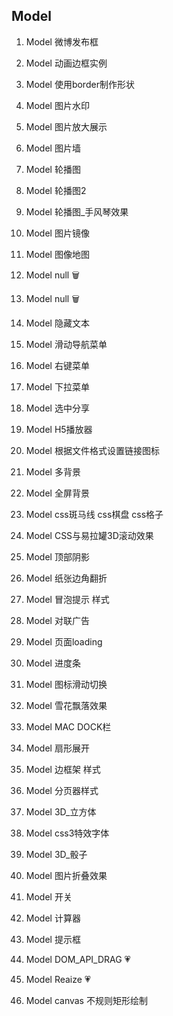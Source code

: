 ## Model

1. Model 微博发布框
2. Model 动画边框实例
3. Model 使用border制作形状
4. Model 图片水印
5. Model 图片放大展示
6. Model 图片墙
7. Model 轮播图
8. Model 轮播图2
9. Model 轮播图_手风琴效果
10. Model 图片镜像
11. Model 图像地图
12. Model null 🗑
13. Model null 🗑
14. Model 隐藏文本
15. Model 滑动导航菜单
16. Model 右键菜单
17. Model 下拉菜单
18. Model 选中分享
19. Model H5播放器
20. Model 根据文件格式设置链接图标
21. Model 多背景
22. Model 全屏背景
23. Model css斑马线 css棋盘 css格子
24. Model CSS与易拉罐3D滚动效果
25. Model 顶部阴影
26. Model 纸张边角翻折
27. Model 冒泡提示 样式
28. Model 对联广告
29. Model 页面loading
30. Model 进度条
31. Model 图标滑动切换
32. Model 雪花飘落效果
33. Model MAC DOCK栏
34. Model 扇形展开
35. Model 边框架 样式
36. Model 分页器样式
37. Model 3D_立方体
38. Model css3特效字体
39. Model 3D_骰子
40. Model 图片折叠效果
41. Model 开关
42. Model 计算器
43. Model 提示框

44. Model DOM_API_DRAG 💗
45. Model Reaize 💗
46. Model canvas 不规则矩形绘制